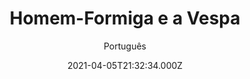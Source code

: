---
id: '5e0efcf3-bbcc-4fdb-987a-99917f9a3eb9'
type: 'movie' # Filme, Série, Anime
title: "Homem-Formiga e a Vespa"
synopsis: ["Após ter ajudado o Capitão América na batalha contra o Homem de Ferro na Alemanha, Scott Lang (Paul Rudd) é condenado a dois anos de prisão domiciliar, por ter quebrado o Tratado de Sokovia. Diante desta situação, ele foi obrigado a se aposentar temporariamente do posto de super-herói. Restando apenas três dias para o término deste prazo, ele tem um estranho sonho com Janet Van Dyne (Michelle Pfeiffer), que desapareceu 30 anos atrás ao entrar no mundo quântico em um ato de heroísmo. Ao procurar o dr. Hank Pym (Michael Douglas) e sua filha Hope (Evangeline Lilly) em busca de explicações, Scott é rapidamente cooptado pela dupla para que possa ajudá-los em sua nova missão: construir um túnel quântico, com o objetivo de resgatar Janet de seu limbo.",
]
originalTitle: "Ant-Man and the Wasp"
date: '2021-04-05T21:32:34.000Z'
update: '2021-04-05T21:32:34.000Z'
releaseDate: '2018-07-04T03:00:00.000Z'
imdb:
  rating: '7' # 8.5
  id: '' # tt0470752
duration: '1h 58m'
trailer:
  urls: [
    'UUkn-enk2RU',
  ]
tags: ['720p', '1080p', '720p', '1080p']
genre: ['Ação', 'Aventura', 'Comédia'] #
quality: 'BluRay 720p | 1080p' # BluRay, WEB-DL, HDTV, WEB-DL4K, WEB-DLe
format: 'Mkv | Mp4' # MKV, MP4, TS
audio: 'Português, Inglês' # Dublado, Legendado, Dual Audio, Dub & Leg
subtitle: 'Português' # Português, inglês,
size: '1.37 GB | 1.56 GB | 2.38 GB | 2.57 GB' # 4.8 GB
audioQuality: 10
videoQuality: 10
directors: []
#  - name: 'Lana Wachowski'
#    image: ''
#  - name: 'Lilly Wachowski'
#    image: ''
cast: []
#  - name: 'Keanu Reeves'
#    image: ''
#    characterName: 'Neo'
writers: []
#  - name: ''
#    image: ''
maturityRating:
  age: '' # L , 10, 12, 14, 16, 18
  topics: [''] # Violence, Illegal drugs, Inappropriate Language, Legal Drugs, Sexual Content, Extreme Violence
###########################################
download:
  
  - url: 'magnet:?xt=urn:btih:6d6f38f66afc5a095a6a5dc36b22c2f4d82c5cfd&dn=Homem.Formiga.e.a.Vespa.2018.720p.BluRay.DUAL-LAPUMiA'
    resolution: '720p' # 720p, 1080p, 4K,
    audio: 'Dual Áudio' # Dublado, Legendado, Dual Audio
    size: '' # 4.8 GB
    quality: '' # BluRay, WEB-DL
    format: '' # MKV
  - url: 'magnet:?xt=urn:btih:fda535688e2f49120c0d19c87386b7ffa57e5fb7&dn=Homem.Formiga.e.a.Vespa.2018.1080p.BluRay.DUAL-LAPUMiA'
    resolution: '1080p' # 720p, 1080p, 4K,
    audio: 'Dual Áudio' # Dublado, Legendado, Dual Audio
    size: '' # 4.8 GB
    quality: '' # BluRay, WEB-DL
    format: '' # MKV
  - url: 'magnet:?xt=urn:btih:d0961c6fda05f34ee94a3f9d1ccec43b6a05104d&dn=Homem-Formiga%20e%20a%20Vespa%20%282018%29%205.1%20BluRay%20Dublado%20720p%20By-LuanHarper'
    resolution: '720p' # 720p, 1080p, 4K,
    audio: 'Dublado' # Dublado, Legendado, Dual Audio
    size: '' # 4.8 GB
    quality: '' # BluRay, WEB-DL
    format: '' # MKV
  - url: 'magnet:?xt=urn:btih:3a4aa073ebe4dcf120147d0297bea83316067523&dn=Homem-Formiga%20e%20a%20Vespa%20%282018%29%205.1%20BluRay%20Dublado%201080p%20By-LuanHarper'
    resolution: '1080p' # 720p, 1080p, 4K,
    audio: 'Dublado' # Dublado, Legendado, Dual Audio
    size: '' # 4.8 GB
    quality: '' # BluRay, WEB-DL
    format: '' # MKV
images:
  cover: '/assets/movies/homem-formiga-e-a-vespa.jpg'
  background: '/assets/movies/'
---